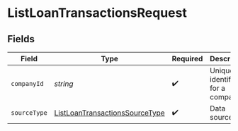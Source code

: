 # ListLoanTransactionsRequest


## Fields

| Field                                                                                       | Type                                                                                        | Required                                                                                    | Description                                                                                 | Example                                                                                     |
| ------------------------------------------------------------------------------------------- | ------------------------------------------------------------------------------------------- | ------------------------------------------------------------------------------------------- | ------------------------------------------------------------------------------------------- | ------------------------------------------------------------------------------------------- |
| `companyId`                                                                                 | *string*                                                                                    | :heavy_check_mark:                                                                          | Unique identifier for a company.                                                            | 8a210b68-6988-11ed-a1eb-0242ac120002                                                        |
| `sourceType`                                                                                | [ListLoanTransactionsSourceType](../../models/operations/ListLoanTransactionsSourceType.md) | :heavy_check_mark:                                                                          | Data source type                                                                            |                                                                                             |